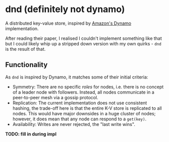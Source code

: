 # dnd (definitely not dynamo)

A distributed key-value store, inspired by [Amazon's Dynamo](https://www.amazon.science/publications/dynamo-amazons-highly-available-key-value-store) implementation.

After reading their paper, I realised I couldn't implement something like that but I could likely whip up a stripped down version with my own quirks - `dnd` is the result of that.

## Functionality

As `dnd` is inspired by Dynamo, it matches some of their initial criteria:

- Symmetry: There are no specific _roles_ for nodes, i.e. there is no concept of a leader node with followers. Instead, all nodes communicate in a peer-to-peer mesh via a gossip protocol.
- Replication: The current implementation does not use consistent hashing, the trade-off here is that the entire K-V store is replicated to all nodes. This would have major downsides in a huge cluster of nodes; however, it does mean that any node can respond to a `get(key)`.
- Availability: Writes are never rejected, the "last write wins".

**TODO: fill in during impl**


